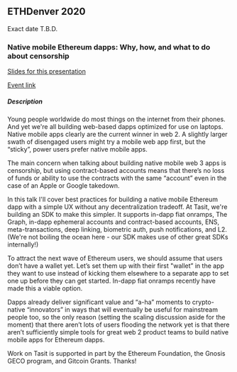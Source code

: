 ## ETHDenver 2020

Exact date T.B.D.

### Native mobile Ethereum dapps: Why, how, and what to do about censorship

[Slides for this presentation](./supplemental/2020-02-14-ETHDenver/2020-02-14-ETHDenver_slides.md)

[Event link](https://www.ethdenver.com/)

##### Description

Young people worldwide do most things on the internet from their phones. And yet we're all building web-based dapps optimized for use on laptops. Native mobile apps clearly are the current winner in web 2. A slightly larger swath of disengaged users might try a mobile web app first, but the “sticky”, power users prefer native mobile apps.

The main concern when talking about building native mobile web 3 apps is censorship, but using contract-based accounts means that there’s no loss of funds or ability to use the contracts with the same “account” even in the case of an Apple or Google takedown.

In this talk I'll cover best practices for building a native mobile Ethereum dapp with a simple UX without any decentralization tradeoff. At Tasit, we're building an SDK to make this simpler. It supports in-dapp fiat onramps, The Graph, in-dapp ephemeral accounts and contract-based accounts, ENS, meta-transactions, deep linking, biometric auth, push notifications, and L2. (We're not boiling the ocean here - our SDK makes use of other great SDKs internally!)

To attract the next wave of Ethereum users, we should assume that users don’t have a wallet yet. Let’s set them up with their first "wallet” in the app they want to use instead of kicking them elsewhere to a separate app to set one up before they can get started. In-dapp fiat onramps recently have made this a viable option.

Dapps already deliver significant value and “a-ha” moments to crypto-native “innovators” in ways that will eventually be useful for mainstream people too, so the only reason (setting the scaling discussion aside for the moment) that there aren’t lots of users flooding the network yet is that there aren’t sufficiently simple tools for great web 2 product teams to build native mobile apps for Ethereum dapps.

Work on Tasit is supported in part by the Ethereum Foundation, the Gnosis GECO program, and Gitcoin Grants. Thanks!
